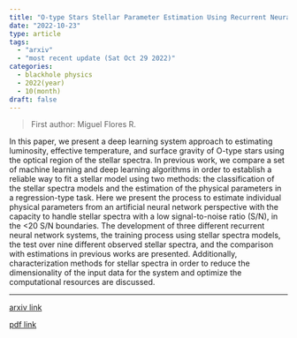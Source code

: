 ```yaml
---
title: "O-type Stars Stellar Parameter Estimation Using Recurrent Neural Networks"
date: "2022-10-23"
type: article
tags:
  - "arxiv"
  - "most recent update (Sat Oct 29 2022)"
categories:
  - blackhole physics
  - 2022(year)
  - 10(month)
draft: false
---
```


> First author: Miguel Flores R.

 In this paper, we present a deep learning system approach to estimating
luminosity, effective temperature, and surface gravity of O-type stars using
the optical region of the stellar spectra. In previous work, we compare a set
of machine learning and deep learning algorithms in order to establish a
reliable way to fit a stellar model using two methods: the classification of
the stellar spectra models and the estimation of the physical parameters in a
regression-type task. Here we present the process to estimate individual
physical parameters from an artificial neural network perspective with the
capacity to handle stellar spectra with a low signal-to-noise ratio (S/N), in
the $<$20 S/N boundaries. The development of three different recurrent neural
network systems, the training process using stellar spectra models, the test
over nine different observed stellar spectra, and the comparison with
estimations in previous works are presented. Additionally, characterization
methods for stellar spectra in order to reduce the dimensionality of the input
data for the system and optimize the computational resources are discussed.

---
[arxiv link](http://arxiv.org/abs/2210.12791v1)

[pdf link](http://arxiv.org/pdf/2210.12791v1)